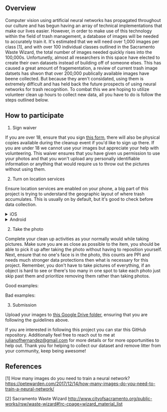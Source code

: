 ## Overview

Computer vision using artificial neural networks has propagated throughout our culture and has begun having an array of technical implementations that make our lives easier. However, in order to make use of this technology within the field of trash management, a database of images will be needed to accurately train it. It's estimated that we will need over 1,000 images per class [1], and with over 100 individual classes outlined in the Sacramento Waste Wizard, the total number of images needed quickly rises into the 100,000s. Unfortunetly, almost all researchers in this space have elected to create their own datasets instead of building off of someone elses. This has caused a great amount of fragementation, a review of current trash image datsets has shwon that over 200,000 publically available images have beene collected. But because they aren't considated, using them is extremely difficult and has held back the future prospects of using neural networks for trash recognition. To combat this we are hoping to utilize volunteer clean up hours to collect new data, all you have to do is follow the steps outlined below.

## How to participate

1. Sign waiver

If you are over 18, ensure that you sign [this form](https://docs.google.com/forms/d/e/1FAIpQLSdCMGCegU_LGRD8PWMNdHLlymxKUoUU8md7ebfKLOxcx2ySaw/viewform?usp=sf_link), there will also be physical copies available during the cleanup event if you'd like to sign up there. If you are under 18 we cannot use your images but appreciate your help with volunteering. This waiver ensures that you have given us permission to use your photos and that you won't upload any personally identifiable information or anything that would require us to throw out the pictures without using them.

2. Turn on location services

Ensure location services are enabled on your phone, a big part of this project is trying to understand the geographic layout of where trash accumulates. This is usually on by default, but it's good to check before data collection.

<details><summary>iOS</summary>
  
  ![image](https://user-images.githubusercontent.com/39971693/201779532-020a6154-f9e7-4caa-b25f-64c4d0ff536d.png)
</details>

<details><summary>Android</summary>
  
  [More Android devices](https://support.google.com/photos/answer/9921876?hl=en)
  
![image](https://user-images.githubusercontent.com/39971693/201780171-f964895f-cb20-47e7-a5f7-9c33093a5b01.png)

</details>

2. Take the photo

Complete your clean up activities as your normally would while taking pictures. Make sure you are as close as possible to the item, you should be able to pick it up after taking the photo without having to reposition yourself. Next, ensure that no one's face is in the photo, this counts are PPI and needs much stronger data protections then what is necessary for this project. Remember, you don't have to take pictures of everything, if an object is hard to see or there's too many in one spot to take each photo just skip past them and prioritize removing them rather than taking photos.

Good examples:

Bad examples:

3. Submission

Upload your images to [this Google Drive folder](https://drive.google.com/drive/folders/1EbfJxHWg2oZslDjLVXYaTJ5rq1mIWdNM?usp=sharing), ensuring that you are following the guidelines above. 


If you are interested in following this project you can star this GitHub repository. Additionally feel free to reach out to me at julianofhernandez@gmail.com for more details or for more opportunities to help out. Thank you for helping to collect our dataset and remove litter from your community, keep being awesome!


## References

[1] How many images do you need to train a neural network? https://petewarden.com/2017/12/14/how-many-images-do-you-need-to-train-a-neural-network/

[2] Sacramento Waste Wizard http://www.cityofsacramento.org/public-works/rsw/waste-wizard#!rc-cpage=wizard_material_list
